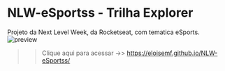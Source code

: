 # NLW-eSportss - Trilha Explorer
Projeto da Next Level Week, da Rocketseat, com tematica eSports.
![preview](https://user-images.githubusercontent.com/113181382/190836566-99c86880-b0b0-4d90-9816-88716f9436f1.png)
>> Clique aqui para acessar ->> https://eloisemf.github.io/NLW-eSportss/
